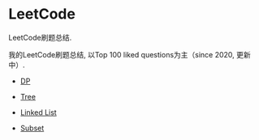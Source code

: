 # LeetCode
LeetCode刷题总结.

我的LeetCode刷题总结, 以Top 100 liked questions为主（since 2020, 更新中）.

- [DP](https://github.com/LLancelot/LeetCode/blob/master/LeetCode-Note.md#dp-dynamic-programming)

- [Tree](https://github.com/LLancelot/LeetCode/blob/master/LeetCode-Note.md#tree)

- [Linked List](https://github.com/LLancelot/LeetCode/blob/master/LeetCode-Note.md#19-remove-nth-node-from-end-of-list)

- [Subset](https://github.com/LLancelot/LeetCode/blob/master/LeetCode-Note.md#1-78-subset)
